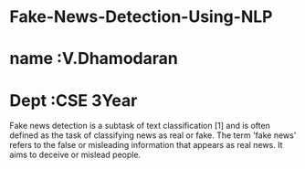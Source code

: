 # Fake-News-Detection-Using-NLP
 # name :V.Dhamodaran
 # Dept :CSE 3Year
Fake news detection is a subtask of text classification [1] and is often defined as the task of classifying news as real or fake. The term 'fake news' refers to the false or misleading information that appears as real news. It aims to deceive or mislead people.
